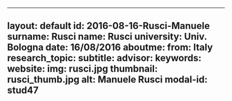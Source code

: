 ---
layout: default 
id: 2016-08-16-Rusci-Manuele
surname: Rusci
name: Rusci
university: Univ. Bologna
date: 16/08/2016
aboutme: 
from: Italy
research_topic: 
subtitle: 
advisor: 
keywords: 
website: 
img: rusci.jpg
thumbnail: rusci_thumb.jpg
alt: Manuele Rusci
modal-id: stud47
------
